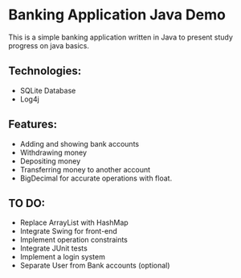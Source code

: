 # Banking Application Java Demo

This is a simple banking application written in Java to present study progress on java basics.
## Technologies:

- SQLite Database
- Log4j

## Features: 

- Adding and showing bank accounts
- Withdrawing money
- Depositing money
- Transferring money to another account
- BigDecimal for accurate operations with float.

## TO DO:
- Replace ArrayList with HashMap
- Integrate Swing for front-end
- Implement operation constraints
- Integrate JUnit tests
- Implement a login system
- Separate User from Bank accounts (optional)
